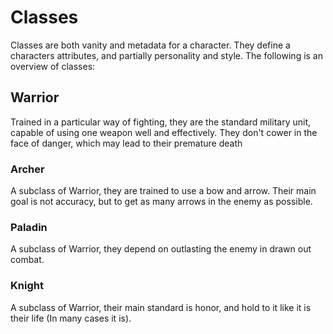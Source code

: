 # Classes

Classes are both vanity and metadata for a character. They define a characters attributes, and partially personality and style. The following is an overview of classes:

## Warrior

Trained in a particular way of fighting, they are the standard military unit, capable of using one weapon well and effectively. They don't cower in the face of danger, which may lead to their premature death

### Archer 

A subclass of Warrior, they are trained to use a bow and arrow. Their main goal is not accuracy, but to get as many arrows in the enemy as possible.

### Paladin 

A subclass of Warrior, they depend on outlasting the enemy in drawn out combat.

### Knight

A subclass of Warrior, their main standard is honor, and hold to it like it is their life (In many cases it is).